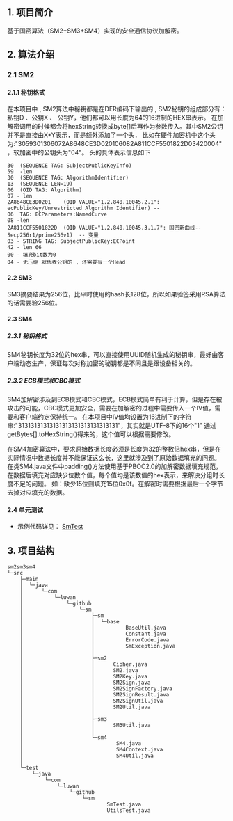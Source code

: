 ## 1. 项目简介

基于国密算法（SM2+SM3+SM4）实现的安全通信协议加解密。

## 2. 算法介绍 

### 2.1 SM2

#### 2.1.1 秘钥格式

在本项目中 , SM2算法中秘钥都是在DER编码下输出的 , SM2秘钥的组成部分有：私钥D 、公钥X 、 公钥Y，他们都可以用长度为64的16进制的HEX串表示。
在加解密调用的时候都会将hexString转换成byte[]后再作为参数传入。其中SM2公钥并不是直接由X+Y表示，而是额外添加了一个头，
比如在硬件加密机中这个头为:"3059301306072A8648CE3D020106082A811CCF5501822D03420004"，软加密中的公钥头为"04"。
头的具体表示信息如下

```
30  (SEQUENCE TAG: SubjectPublicKeyInfo)
59  -len 
30  (SEQUENCE TAG: AlgorithmIdentifier)
13  (SEQUENCE LEN=19)
06  (OID TAG: Algorithm)
07 - len
2A8648CE3D0201    (OID VALUE="1.2.840.10045.2.1": ecPublicKey/Unrestricted Algorithm Identifier) -- 
06  TAG: ECParameters:NamedCurve
08 -len
2A811CCF5501822D  (OID VALUE="1.2.840.10045.3.1.7": 国密新曲线--Secp256r1/prime256v1)  -- 变量
03 - STRING TAG: SubjectPublicKey:ECPoint
42 - len 66
00 - 填充bit数为0
04 - 无压缩 就代表公钥的 , 还需要有一个Head
```

#### 2.2 SM3

SM3摘要结果为256位，比平时使用的hash长128位，所以如果验签采用RSA算法的话需要验256位。

#### 2.3 SM4
 
##### 2.3.1 秘钥格式
  
SM4秘钥长度为32位的hex串，可以直接使用UUID随机生成的秘钥串，最好由客户端动态生产，保证每次对称加密的秘钥都是不同且是跟设备相关的。
 
##### 2.3.2 ECB模式和CBC模式
 
SM4加解密涉及到ECB模式和CBC模式，ECB模式简单有利于计算，但是存在被攻击的可能，CBC模式更加安全，需要在加解密的过程中需要传入一个IV值，需要和客户端约定保持统一。
在本项目中IV值均设置为16进制下的字符串:"31313131313131313131313131313131"，其实就是UTF-8下的16个"1" 通过getBytes[].toHexString()得来的，这个值可以根据需要修改。
 
在SM4加密算法中，要求原始数据长度必须是长度为32的整数倍hex串，但是在实际情况中数据长度并不能保证这么长，这里就涉及到了原始数据填充的问题。
在类SM4.java文件中padding()方法使用基于PBOC2.0的加解密数据填充规范，在数据后填充对应缺少位数个值，每个值均是该数值的hex表示，来解决分组时长度不足的问题。
如：缺少15位则填充15位0x0f。在解密时需要根据最后一个字节去掉对应填充的数据。

#### 2.4 单元测试

- 示例代码详见： [SmTest](https://github.com/NaraLuwan/sm2sm3sm4/blob/master/src/test/java/com/luwan/github/sm/SmTest.java)

## 3. 项目结构
```text
sm2sm3sm4
└─src
    ├─main
    │  └─java
    │      └─com
    │          └─luwan
    │              └─github
    │                  └─sm
    │                      ├─sm
    │                      │  └─base
    │                      │          BaseUtil.java
    │                      │          Constant.java
    │                      │          ErrorCode.java
    │                      │          SmException.java
    │                      │
    │                      ├─sm2
    │                      │      Cipher.java
    │                      │      SM2.java
    │                      │      SM2Key.java
    │                      │      SM2Sign.java
    │                      │      SM2SignFactory.java
    │                      │      SM2SignResult.java
    │                      │      SM2SignUtil.java
    │                      │      SM2Util.java
    │                      │
    │                      ├─sm3
    │                      │      SM3Util.java
    │                      │
    │                      └─sm4
    │                              SM4.java
    │                              SM4Context.java
    │                              SM4Util.java
    │
    └─test
        └─java
            └─com
                └─luwan
                    └─github
                        └─sm
                                SmTest.java
                                UtilsTest.java
```